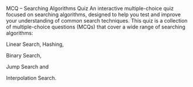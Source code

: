 MCQ – Searching Algorithms Quiz
An interactive multiple-choice quiz focused on searching algorithms, designed to help you test and improve your understanding of common search techniques.
This quiz is a collection of multiple-choice questions (MCQs) that cover a wide range of searching algorithms:

Linear Search, Hashing,

Binary Search,

Jump Search and 

Interpolation Search.
